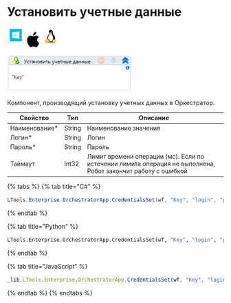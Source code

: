 # Установить учетные данные

![](<../../../../.gitbook/assets/image (100) (1) (1) (1) (1) (1) (1) (10) (146).png>)

![](<../../../../.gitbook/assets/image (342).png>)

Компонент, производящий установку учетных данных в Оркестратор.

| Свойство       | Тип    | Описание              |
| -------------- | ------ | --------------------- |
| Наименование\* | String | Наименование значения |
| Логин\*        | String | Логин                 |
| Пароль\*       | String | Пароль                |
| Таймаут        | Int32  | Лимит времени операции (мс). Если по истечении лимита операция не выполнена, Робот закончит работу с ошибкой |

{% tabs %}
{% tab title="C#" %}
```csharp
LTools.Enterprise.OrchestratorApp.CredentialsSet(wf, "Key", "login", "password");
```
{% endtab %}

{% tab title="Python" %}
```python
LTools.Enterprise.OrchestratorApp.CredentialsSet(wf, "Key", "login", "password")
```
{% endtab %}

{% tab title="JavaScript" %}
```javascript
_lib.LTools.Enterprise.OrchestratorApp.CredentialsSet(wf, "Key", "login", "password");
```
{% endtab %}
{% endtabs %}

